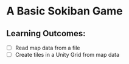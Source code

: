 # A Basic Sokiban Game

## **Learning Outcomes:**

- [ ] Read map data from a file
- [ ] Create tiles in a Unity Grid from map data
